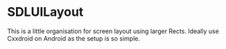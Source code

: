 # SDLUILayout
This is a little organisation for screen layout using larger Rects. Ideally use Cxxdroid on Android as the setup is so simple.
